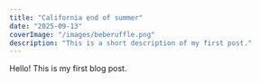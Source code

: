 ```yaml
---
title: "California end of summer"
date: "2025-09-13"
coverImage: "/images/beberuffle.png"
description: "This is a short description of my first post."
---
```

Hello! This is my first blog post.
